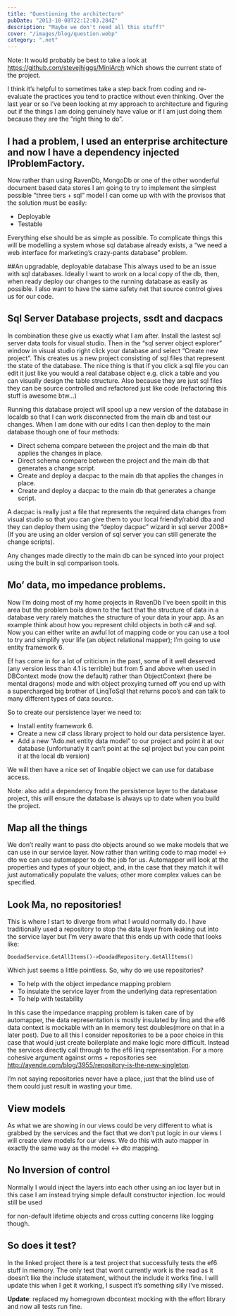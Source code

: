 ```yaml
---
title: "Questioning the architecture"
pubDate: "2013-10-08T22:12:03.284Z"
description: "Maybe we don't need all this stuff?"
cover: "/images/blog/question.webp"
category: ".net"
---
```


Note: It would probably be best to take a look at https://github.com/stevejhiggs/MiniArch which shows the current state of the project.

I think it’s helpful to sometimes take a step back from coding and re-evaluate the practices you tend to practice without even thinking. Over the last year or so I’ve been looking at my approach to architecture and figuring out if the things I am doing genuinely have value or if I am just doing them because they are the “right thing to do”.

## I had a problem, I used an enterprise architecture and now I have a dependency injected IProblemFactory.

Now rather than using RavenDb, MongoDb or one of the other wonderful document based data stores I am going to try to implement the simplest possible ”three tiers + sql” model I can come up with with the provisos that the solution must be easily:

- Deployable
- Testable

Everything else should be as simple as possible. To complicate things this will be modelling a system whose sql database already exists, a “we need a web interface for marketing’s crazy-pants database” problem.

##An upgradable, deployable database
This always used to be an issue with sql databases. Ideally I want to work on a local copy of the db, then, when ready deploy our changes to the running database as easily as possible. I also want to have the same safety net that source control gives us for our code.

## Sql Server Database projects, ssdt and dacpacs

In combination these give us exactly what I am after. Install the lastest sql server data tools for visual studio. Then in the “sql server object explorer” window in visual studio right click your database and select “Create new project”. This creates us a new project consisting of sql files that represent the state of the database. The nice thing is that if you click a sql file you can edit it just like you would a real database object e.g. click a table and you can visually design the table structure. Also because they are just sql files they can be source controlled and refactored just like code (refactoring this stuff is awesome btw…)

Running this database project will spool up a new version of the database in localdb so that I can work disconnected from the main db and test our changes. When I am done with our edits I can then deploy to the main database though one of four methods:

- Direct schema compare between the project and the main db that applies the changes in place.
- Direct schema compare between the project and the main db that generates a change script.
- Create and deploy a dacpac to the main db that applies the changes in place.
- Create and deploy a dacpac to the main db that generates a change script.

A dacpac is really just a file that represents the required data changes from visual studio so that you can give them to your local friendly/rabid dba and they can deploy them using the “deploy dacpac” wizard in sql server 2008+ (If you are using an older version of sql server you can still generate the change scripts).

Any changes made directly to the main db can be synced into your project using the built in sql comparison tools.

## Mo’ data, mo impedance problems.

Now I’m doing most of my home projects in RavenDb I’ve been spoilt in this area but the problem boils down to the fact that the structure of data in a database very rarely matches the structure of your data in your app. As an example think about how you represent child objects in both c# and sql. Now you can either write an awful lot of mapping code or you can use a tool to try and simplify your life (an object relational mapper); I’m going to use entity framework 6.

Ef has come in for a lot of criticism in the past, some of it well deserved (any version less than 4.1 is terrible) but from 5 and above when used in DBContext mode (now the default) rather than ObjectContext (here be mental dragons) mode and with object proxying turned off you end up with a supercharged big brother of LinqToSql that returns poco’s and can talk to many different types of data source.

So to create our persistence layer we need to:

- Install entity framework 6.
- Create a new c# class library project to hold our data persistence layer.
- Add a new “Ado.net entity data model” to our project and point it at our database (unfortunatly it can’t point at the sql project but you can point it at the local db version)

We will then have a nice set of linqable object we can use for database access.

Note: also add a dependency from the persistence layer to the database project, this will ensure the database is always up to date when you build the project.

## Map all the things

We don’t really want to pass dto objects around so we make models that we can use in our service layer. Now rather than writing code to map model <-> dto we can use automapper to do the job for us. Automapper will look at the properties and types of your object, and, in the case that they match it will just automatically populate the values; other more complex values can be specified.

## Look Ma, no repositories!

This is where I start to diverge from what I would normally do. I have traditionally used a repository to stop the data layer from leaking out into the service layer but I’m very aware that this ends up with code that looks like:

    DoodadService.GetAllItems()->DoodadRepository.GetAllItems()

Which just seems a little pointless. So, why do we use repositories?

- To help with the object impedance mapping problem
- To insulate the service layer from the underlying data representation
- To help with testability

In this case the impedance mapping problem is taken care of by automapper, the data representation is mostly insulated by linq and the ef6 data context is mockable with an in memory test doubles(more on that in a later post). Due to all this I consider repositories to be a poor choice in this case that would just create boilerplate and make logic more difficult. Instead the services directly call through to the ef6 linq representation. For a more cohesive argument against orms + repositories see http://ayende.com/blog/3955/repository-is-the-new-singleton.

I’m not saying repositories never have a place, just that the blind use of them could just result in wasting your time.

## View models

As what we are showing in our views could be very different to what is grabbed by the services and the fact that we don’t put logic in our views I will create view models for our views. We do this with auto mapper in exactly the same way as the model <-> dto mapping.

## No Inversion of control

Normally I would inject the layers into each other using an ioc layer but in this case I am instead trying simple default constructor injection. Ioc would still be used

for non-default lifetime objects and cross cutting concerns like logging though.

## So does it test?

In the linked project there is a test project that successfully tests the ef6 stuff in memory. The only test that wont currently work is the read as it doesn’t like the include statement, without the include it works fine. I will update this when I get it working, I suspect it’s something silly I’ve missed.

**Update**: replaced my homegrown dbcontext mocking with the effort library and now all tests run fine.

